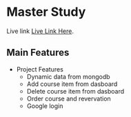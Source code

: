 # Master Study

Live link [Live Link Here](https://pizza-hunt-cbde0.web.app).

## Main Features

* Project Features
  * Dynamic data from mongodb 
  * Add course item from dasboard
  * Delete course item from dasboard
  * Order course and revervation
  * Google login 
